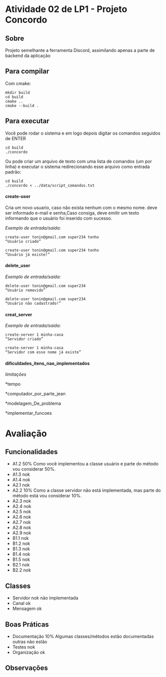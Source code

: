 # Atividade 02 de LP1 - Projeto Concordo

## Sobre
Projeto semelhante a ferramenta Discord, assimilando apenas a parte de backend da aplicação

## Para compilar

Com cmake:
```console
mkdir build
cd build
cmake ..
cmake --build .
```

## Para executar
Você pode rodar o sistema e em logo depois digitar os comandos seguidos de ENTER
```console
cd build
./concordo
```

Ou pode criar um arquivo de texto com uma lista de comandos (um por linha) e executar o sistema redirecionando esse arquivo como entrada padrão:
```console
cd build
./concordo < ../data/script_comandos.txt
```
#### **create-user**
Cria um novo usuario, caso não exista nenhum com o mesmo nome. deve ser informado e-mail e senha,Caso consiga, deve emitir um texto informando que o usuário foi inserido com sucesso.  

_Exemplo de entrada/saída:_
```
create-user tonin@gmail.com super234 tonho
“Usuário criado”

create-user tonin@gmail.com super234 tonho
“Usuário já existe!”
```

#### **delete_user**
_Exemplo de entrada/saída:_
```
delete-user tonin@gmail.com super234
“Usuário removido”

delete-user tonin@gmail.com super234
“Usuário não cadastrado!”

```
#### **creat_server**
_Exemplo de entrada/saída:_
```
create-server 1 minha-casa
“Servidor criado”

create-server 1 minha-casa
“Servidor com esse nome já existe”
```
#### **dificuldades_itens_nao_implementados**
_limitações_

*tempo

*computador_por_parte_jean

*modelagem_De_problema

*implementar_funcoes



# Avaliação
## Funcionalidades
- A1.2 50%
Como você implementou a classe usuário e parte do método vou considerar 50%.
- A1.3 nok
- A1.4 nok
- A2.1 nok
- A2.2 10%
Como a classe servidor não está implementada, mas parte do método está vou considerar 10%.
- A2.3 nok
- A2.4 nok
- A2.5 nok
- A2.6 nok
- A2.7 nok
- A2.8 nok
- A2.9 nok
- B1.1 nok
- B1.2 nok
- B1.3 nok
- B1.4 nok
- B1.5 nok
- B2.1 nok
- B2.2 nok

## Classes
- Servidor nok
não implementada
- Canal ok
- Mensagem ok

## Boas Práticas
- Documentação 10%
Algumas classes/métodos estão documentadas outras não estão
- Testes nok
- Organização ok

## Observações